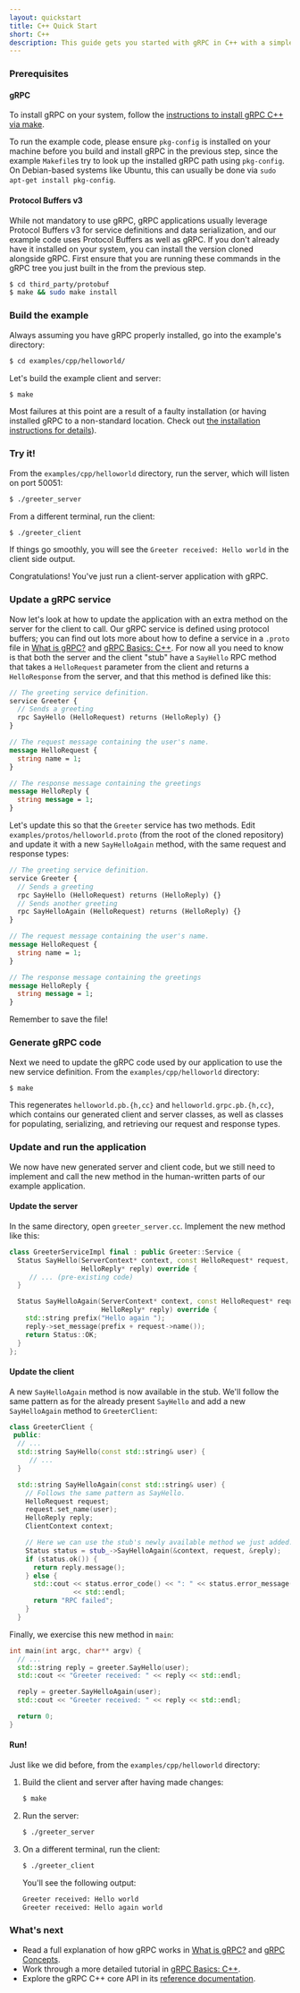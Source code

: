 ```yaml
---
layout: quickstart
title: C++ Quick Start
short: C++
description: This guide gets you started with gRPC in C++ with a simple working example.
---
```


### Prerequisites

#### gRPC

To install gRPC on your system, follow the [instructions to install gRPC C++ via make](https://github.com/grpc/grpc/blob/master/src/cpp/README.md#make).

To run the example code, please ensure `pkg-config` is installed on your
machine before you build and install gRPC in the previous step, since the
example `Makefile`s try to look up the installed gRPC path using `pkg-config`.
On Debian-based systems like Ubuntu, this can usually be done via
`sudo apt-get install pkg-config`.

#### Protocol Buffers v3

While not mandatory to use gRPC, gRPC applications usually leverage Protocol
Buffers v3 for service definitions and data serialization, and our example code
uses Protocol Buffers as well as gRPC. If you don't already have it installed on
your system, you can install the version cloned alongside gRPC. First ensure
that you are running these commands in the gRPC tree you just built in the from
the previous step.

```sh
$ cd third_party/protobuf
$ make && sudo make install
```

###  Build the example

Always assuming you have gRPC properly installed, go into the example's
directory:

```sh
$ cd examples/cpp/helloworld/
```

Let's build the example client and server:
```sh
$ make
```

Most failures at this point are a result of a faulty installation (or having
installed gRPC to a non-standard location. Check out [the installation
instructions for details](https://github.com/grpc/grpc/blob/master/src/cpp/README.md#make)).

### Try it!

From the `examples/cpp/helloworld` directory, run the server, which will listen
on port 50051:

```sh
$ ./greeter_server
```

From a different terminal, run the client:

```sh
$ ./greeter_client
```

If things go smoothly, you will see the `Greeter received: Hello world` in the
client side output.

Congratulations! You've just run a client-server application with gRPC.

### Update a gRPC service

Now let's look at how to update the application with an extra method on the
server for the client to call. Our gRPC service is defined using protocol
buffers; you can find out lots more about how to define a service in a `.proto`
file in [What is gRPC?](/docs/guides/) and [gRPC Basics:
C++](/docs/tutorials/basic/cpp/). For now all you need to know is that both the server and the client
"stub" have a `SayHello` RPC method that takes a `HelloRequest` parameter from
the client and returns a `HelloResponse` from the server, and that this method
is defined like this:

```protobuf
// The greeting service definition.
service Greeter {
  // Sends a greeting
  rpc SayHello (HelloRequest) returns (HelloReply) {}
}

// The request message containing the user's name.
message HelloRequest {
  string name = 1;
}

// The response message containing the greetings
message HelloReply {
  string message = 1;
}
```

Let's update this so that the `Greeter` service has two methods. Edit
`examples/protos/helloworld.proto` (from the root of the cloned repository) and
update it with a new `SayHelloAgain` method, with the same request and response
types:

```protobuf
// The greeting service definition.
service Greeter {
  // Sends a greeting
  rpc SayHello (HelloRequest) returns (HelloReply) {}
  // Sends another greeting
  rpc SayHelloAgain (HelloRequest) returns (HelloReply) {}
}

// The request message containing the user's name.
message HelloRequest {
  string name = 1;
}

// The response message containing the greetings
message HelloReply {
  string message = 1;
}
```

Remember to save the file!

### Generate gRPC code

Next we need to update the gRPC code used by our application to use the new
service definition. From the `examples/cpp/helloworld` directory:

```sh
$ make
```

This regenerates `helloworld.pb.{h,cc}` and `helloworld.grpc.pb.{h,cc}`, which
contains our generated client and server classes, as well as classes for
populating, serializing, and retrieving our request and response types.

### Update and run the application

We now have new generated server and client code, but we still need to implement
and call the new method in the human-written parts of our example application.

#### Update the server

In the same directory, open `greeter_server.cc`. Implement the new method like
this:

```c++
class GreeterServiceImpl final : public Greeter::Service {
  Status SayHello(ServerContext* context, const HelloRequest* request,
                  HelloReply* reply) override {
     // ... (pre-existing code)
  }

  Status SayHelloAgain(ServerContext* context, const HelloRequest* request,
                       HelloReply* reply) override {
    std::string prefix("Hello again ");
    reply->set_message(prefix + request->name());
    return Status::OK;
  }
};

```

#### Update the client

A new `SayHelloAgain` method is now available in the stub. We'll follow the same
pattern as for the already present `SayHello` and add a new `SayHelloAgain`
method to `GreeterClient`:

```c++
class GreeterClient {
 public:
  // ...
  std::string SayHello(const std::string& user) {
     // ...
  }

  std::string SayHelloAgain(const std::string& user) {
    // Follows the same pattern as SayHello.
    HelloRequest request;
    request.set_name(user);
    HelloReply reply;
    ClientContext context;

    // Here we can use the stub's newly available method we just added.
    Status status = stub_->SayHelloAgain(&context, request, &reply);
    if (status.ok()) {
      return reply.message();
    } else {
      std::cout << status.error_code() << ": " << status.error_message()
                << std::endl;
      return "RPC failed";
    }
  }

```

Finally, we exercise this new method in `main`:

```c++
int main(int argc, char** argv) {
  // ...
  std::string reply = greeter.SayHello(user);
  std::cout << "Greeter received: " << reply << std::endl;

  reply = greeter.SayHelloAgain(user);
  std::cout << "Greeter received: " << reply << std::endl;

  return 0;
}

```

#### Run!

Just like we did before, from the `examples/cpp/helloworld` directory:

 1. Build the client and server after having made changes:

    ```sh
    $ make
    ```

 2. Run the server:

    ```sh
    $ ./greeter_server
    ```

 3. On a different terminal, run the client:

    ```sh
    $ ./greeter_client
    ```

    You'll see the following output:

    ```sh
    Greeter received: Hello world
    Greeter received: Hello again world
    ```

### What's next

- Read a full explanation of how gRPC works in [What is gRPC?](/docs/guides/)
  and [gRPC Concepts](/docs/guides/concepts/).
- Work through a more detailed tutorial in [gRPC Basics: C++](/docs/tutorials/basic/cpp/).
- Explore the gRPC C++ core API in its [reference
  documentation](/grpc/cpp/).
